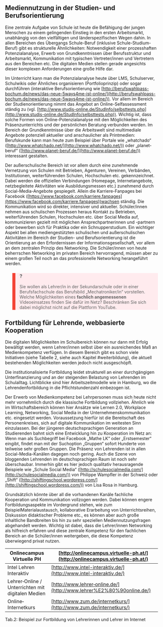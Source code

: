 <!-- filename: 03_Weitere_Aspekte_der_Medienbildung_in_der_Schule.md -->
<!-- title: Weitere Aspekte der Medienbildung in der Schule -->

## Mediennutzung in der Studien- und Berufsorientierung

Eine zentrale Aufgabe von Schule ist heute die Befähigung der jungen Menschen zu einem gelingenden Einstieg in den ersten Arbeitsmarkt, unabhängig von den vielfältigen und länderspezifischen Wegen dahin. In allen Bereichen des Übergangs Schule-Beruf (inklusive Schule-Studium-Beruf) gibt es strukturelle Ähnlichkeiten: Notwendigkeit einer prozesshaften Potenzialanalyse, Erwerb von Grundkenntnissen über Berufsstruktur und Arbeitsmarkt, Kommunikation mit typischen Vertreter/innen und Vertretern aus den Bereichen etc. Die digitalen Medien stellen gerade angesichts dieser komplexen Anforderungen eine große Hilfe dar.

Im Unterricht kann man die Potenzialanalyse heute über LMS, Schulserver, Schulwikis oder Ähnliches organisieren (Portfolioprinzip) oder sogar durchführen (interaktive Berufsorientierung wie [http://berufswahlpass-bochum.de/news/das-neue-5ways4me-ist-online/](http://berufswahlpass-bochum.de/news/das-neue-5ways4me-ist-online/)). Vor allem im Bereich der Studienorientierung nimmt das Angebot an Online-Selfassessment ständig zu (vgl. [http://www.studis-online.de/StudInfo/selbsttests.php](http://www.studis-online.de/StudInfo/selbsttests.php)). Wichtig ist, dass solche Formen von Online-Potenzialanalyse mit den Möglichkeiten des Präsenzunterrichts und der persönlichen Beratung verbunden werden. Im Bereich der Grundkenntnisse über die Arbeitswelt sind multimediale Angebote potenziell aktueller und anschaulicher als Printmedien: Berufskunde kann man heute zum Beispiel über Portale wie „whatchado“ ([http://www.whatchado.net/](http://www.whatchado.net/)) oder „planet-beruf“ ([http://www.planet-beruf.de/](http://www.planet-beruf.de/)‎) interessant gestalten.

Der außerschulische Bereich ist vor allem durch eine zunehmende Vernetzung von Schulen mit Betrieben, Agenturen, Vereinen, Verbänden, Institutionen, weiterführenden Schulen, Hochschulen etc. gekennzeichnet. Dabei werden die offiziellen Verbindungen (Homepage, Internetangebote, netzbegleitete Aktivitäten wie Ausbildungsmessen etc.) zunehmend durch Social-Media-Angebote gespiegelt. Allein die Karriere-Fanpages bei Facebook ([https://www.facebook.com/karriere.fanpages](https://www.facebook.com/karriere.fanpages))wachsen ständig. Die Kommunikation wird so direkter, intensiver und aktueller. Schüler/innen nehmen aus schulischen Prozessen heraus Kontakt zu Betrieben, weiterführenden Schulen, Hochschulen etc. über Social Media auf, kommunizieren gezielt mit möglichen Ansprechpartnerinnen und -partnern oder bewerben sich für Praktika oder ein Schnupperstudium. Ein wichtiger Aspekt bei allen mediengestützten schulischen und außerschulischen Aktivitäten im Bereich der Studien- und Berufsorientierung ist die Orientierung an den Erfordernissen der Informationsgesellschaft, vor allem an dem zentralen Prinzip des Networking. Die Schüler/innen von heute beherrschen Networking im privaten Bereich hervorragend, müssen aber zu einem großen Teil noch an das professionelle Networking herangeführt werden.

<blockquote style="background: #FFEBEE; border-left: 10px solid #F44336">

### ?

Sie wollen als Lehrer/in in der Sekundarschule oder in einer Berufsfachschule das Berufsbild „Mechatroniker/in“ vorstellen. Welche Möglichkeiten eines **fachlich angemessenen** Videoeinsatzes finden Sie dafür im Netz? Beschränken Sie sich dabei möglichst nicht auf die Plattform YouTube.

</blockquote>

## Fortbildung für Lehrende, webbasierte Kooperation

Die digitalen Möglichkeiten im Schulbereich können nur dann mit Erfolg bewältigt werden, wenn Lehrer/innen selbst über ein ausreichendes Maß an Medienkompetenz verfügen. In diesem Bereich gibt es schon viele Initiativen (siehe Tabelle 2, siehe auch Kapitel #weiterbildung), die aktuell bestehenden Möglichkeiten werden jedoch nicht ausgeschöpft.

Die institutionalisierte Fortbildung leidet strukturell an einer durchgängigen Unterfinanzierung und an der steigenden Belastung von Lehrenden im Schulalltag. Lichtblicke sind hier Arbeitszeitmodelle wie in Hamburg, wo die Lehrendenfortbildung in die Pflichtstundenzahl einbezogen ist.

Der Erwerb von Medienkompetenz bei Lehrpersonen muss sich heute nicht mehr vornehmlich durch die klassische Fortbildung vollziehen. Ähnlich wie im Wirtschaftsbereich können hier Ansätze wie Lernen 2.0, Workplace Learning, Networking, Social Media in der Unternehmenskommunikation etc. eingesetzt werden. Voraussetzung hierfür ist die Bereitschaft des Personenkreises, sich auf digitale Kommunikation im weitesten Sinn einzulassen. Bei der jüngeren deutschsprachigen Generation an Studierenden bahnt sich eine Entwicklung hin zu Kooperation im Netz an: Wenn man als Suchbegriff bei Facebook „Mathe LK“ oder „Erstsemester“ eingibt, findet man mit der Suchoption „Gruppen“ sofort Hunderte von teilweise sehr großen Gruppen. Die Präsenz von Lehrenden ist in allen Social-Media-Kanälen dagegen noch gering. Auch die Szene von bloggenden Lehrenden im deutschsprachigen Raum ist noch sehr überschaubar. Immerhin gibt es hier jedoch qualitativ herausragende Beispiele wie „Schule Social Media“ ([http://schulesocialmedia.com/](http://schulesocialmedia.com/)) von Philippe Wampfler in der Schweiz oder „Shift“ ([http://shiftingschool.wordpress.com/](http://shiftingschool.wordpress.com/)) von Lisa Rosa in Hamburg.

Grundsätzlich könnte über all die vorhandenen Kanäle fachliche Kooperation und Kommunikation vollzogen werden. Dabei können engere Fortbildungsaspekte im Vordergrund stehen, wie zum BeispielMaterialaustausch, kollaborative Erarbeitung von Unterrichtsreihen, Diskussion didaktischer Probleme etc., es können aber auch große inhaltliche Bandbreiten bis hin zu sehr speziellen Mediennutzungsfragen abgehandelt werden. Wichtig ist dabei, dass die Lehrer/innen Networking als hilfreich erfahren und diese zentrale Kompetenz für den fachlichen Bereich an die Schüler/innen weitergeben, die diese Kompetenz überwiegend privat nutzen.

| Onlinecampus Virtuelle PH | [http://onlinecampus.virtuelle-ph.at/](http://onlinecampus.virtuelle-ph.at/) |
| --- | --- |
| Intel Lehren Interaktiv | [http://www.intel-interaktiv.de/](http://www.intel-interaktiv.de/) |
| Lehrer‐Online / Unterrichten mit digitalen Medien | [http://www.lehrer‐online.de/](http://www.lehrer%E2%80%90online.de/) |
| Online‐Internetkurs | [http://www.zum.de/internetkurs/](http://www.zum.de/internetkurs/) |

Tab.2: Beispiel zur Fortbildung von Lehrerinnen und Lehrer im Internet
